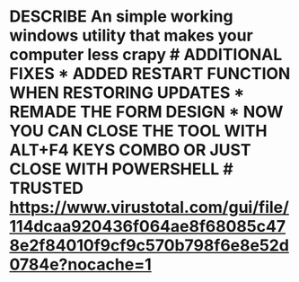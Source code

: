# DESCRIBE  An simple working windows utility that makes your computer less crapy   # ADDITIONAL FIXES  * ADDED RESTART FUNCTION WHEN RESTORING UPDATES * REMADE THE FORM DESIGN  * NOW YOU CAN CLOSE THE TOOL WITH ALT+F4 KEYS COMBO OR JUST CLOSE WITH POWERSHELL  # TRUSTED https://www.virustotal.com/gui/file/114dcaa920436f064ae8f68085c478e2f84010f9cf9c570b798f6e8e52d0784e?nocache=1
